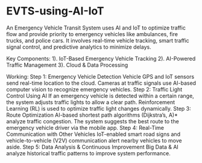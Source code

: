# EVTS-using-AI-IoT

An Emergency Vehicle Transit System uses AI and IoT to optimize traffic flow and provide priority to emergency vehicles like ambulances, fire trucks, and police cars. It involves real-time vehicle tracking, smart traffic signal control, and predictive analytics to minimize delays.

Key Components:
1).  IoT-Based Emergency Vehicle Tracking
2). AI-Powered Traffic Management
3). Cloud & Data Processing

Working:
Step 1: Emergency Vehicle Detection
        Vehicle GPS and IoT sensors send real-time location to the cloud.
        Cameras at traffic signals use AI-based computer vision to recognize emergency vehicles.
Step 2: Traffic Light Control Using AI
        If an emergency vehicle is detected within a certain range, the system adjusts traffic lights to allow a clear path.
        Reinforcement Learning (RL) is used to optimize traffic light changes dynamically.
Step 3: Route Optimization
        AI-based shortest path algorithms (Dijkstra’s, A)* analyze traffic congestion.
        The system suggests the best route to the emergency vehicle driver via the mobile app.
Step 4: Real-Time Communication with Other Vehicles
        IoT-enabled smart road signs and vehicle-to-vehicle (V2V) communication alert nearby vehicles to move aside.
Step 5: Data Analysis & Continuous Improvement
        Big Data & AI analyze historical traffic patterns to improve system performance.



